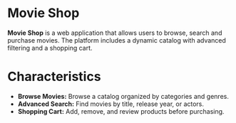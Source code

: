 # Movie Shop

**Movie Shop** is a web application that allows users to browse, search and purchase movies. The platform includes a dynamic catalog with advanced filtering and a shopping cart.

# Characteristics

- **Browse Movies:** Browse a catalog organized by categories and genres.
- **Advanced Search:** Find movies by title, release year, or actors.
- **Shopping Cart:** Add, remove, and review products before purchasing.